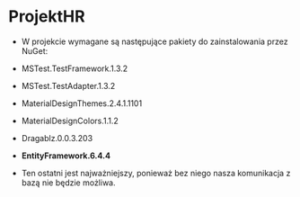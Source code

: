 # ProjektHR


* W projekcie wymagane są następujące pakiety do zainstalowania przez NuGet:
* MSTest.TestFramework.1.3.2
* MSTest.TestAdapter.1.3.2
* MaterialDesignThemes.2.4.1.1101
* MaterialDesignColors.1.1.2
* Dragablz.0.0.3.203
* **EntityFramework.6.4.4**

* Ten ostatni jest najważniejszy, ponieważ bez niego nasza komunikacja z bazą nie będzie możliwa.
